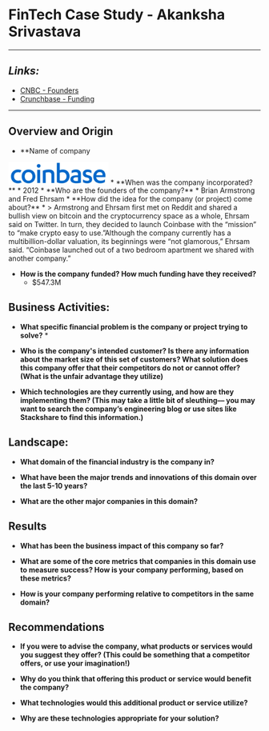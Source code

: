 # FinTech Case Study - Akanksha Srivastava
---
## ***Links:***
* [CNBC - Founders](https://www.cnbc.com/2021/04/14/coinbase-co-founders-launched-when-a-bitcoin-btc-was-worth-6.html)
* [Crunchbase - Funding](https://www.crunchbase.com/organization/coinbase/company_financials)
---
## Overview and Origin

* **Name of company
<img src="~/../Assets/coinbaselogo.png" alt="drawing" width="200"/>
* **When was the company incorporated?**
    * <span style ="font-size:18;"> 2012 </span>
* **Who are the founders of the company?**  
    * <span style ="font-size:18;"> Brian Armstrong and Fred Ehrsam </span>
* **How did the idea for the company (or project) come about?**  
    * > <span style ="font-size:18;"> Armstrong and Ehrsam first met on Reddit and shared a bullish view on bitcoin and the cryptocurrency space as a whole, Ehrsam said on Twitter. In turn, they decided to launch Coinbase with the “mission” to “make crypto easy to use.”Although the company currently has a multibillion-dollar valuation, its beginnings were “not glamorous,” Ehrsam said. “Coinbase launched out of a two bedroom apartment we shared with another company.” </span>

* **How is the company funded? How much funding have they received?**
    * <span style ="font-size:18;">$547.3M</span>

## Business Activities:

* **What specific financial problem is the company or project trying to solve?**
    * 
* **Who is the company's intended customer? Is there any information about the market size of this set of customers? What solution does this company offer that their competitors do not or cannot offer? (What is the unfair advantage they utilize)**

* **Which technologies are they currently using, and how are they implementing them? (This may take a little bit of sleuthing–– you may want to search the company’s engineering blog or use sites like Stackshare to find this information.)**


## Landscape:

* **What domain of the financial industry is the company in?**

* **What have been the major trends and innovations of this domain over the last 5-10 years?**

* **What are the other major companies in this domain?**


## Results

* **What has been the business impact of this company so far?**

* **What are some of the core metrics that companies in this domain use to measure success? How is your company performing, based on these metrics?**

* **How is your company performing relative to competitors in the same domain?**


## Recommendations

* **If you were to advise the company, what products or services would you suggest they offer? (This could be something that a competitor offers, or use your imagination!)**

* **Why do you think that offering this product or service would benefit the company?**

* **What technologies would this additional product or service utilize?**

* **Why are these technologies appropriate for your solution?**
